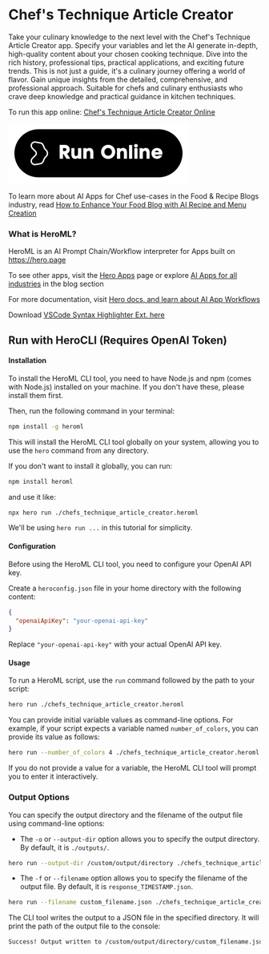 # Chef's Technique Article Creator

Take your culinary knowledge to the next level with the Chef's Technique Article Creator app. Specify your variables and let the AI generate in-depth, high-quality content about your chosen cooking technique. Dive into the rich history, professional tips, practical applications, and exciting future trends. This is not just a guide, it's a culinary journey offering a world of flavor. Gain unique insights from the detailed, comprehensive, and professional approach. Suitable for chefs and culinary enthusiasts who crave deep knowledge and practical guidance in kitchen techniques.

To run this app online: [Chef's Technique Article Creator Online](https://hero.page/app/chef's-technique-article-creator-culinary-techniques:-history-guide-and-applications/wNw10sFYWWZ1eBgVp6nS)

[![Run Chef's Technique Article Creator Online](/assets/run.svg)](https://hero.page/app/chef's-technique-article-creator-culinary-techniques:-history-guide-and-applications/wNw10sFYWWZ1eBgVp6nS)

To learn more about AI Apps for Chef use-cases in the Food & Recipe Blogs industry, read [How to Enhance Your Food Blog with AI Recipe and Menu Creation](https://hero.page/blog/ai/food-and-recipe-blogs/how-to-enhance-your-food-blog-with-ai-recipe-and-menu-creation/170886)

### What is HeroML?
HeroML is an AI Prompt Chain/Workflow interpreter for Apps built on https://hero.page 

To see other apps, visit the [Hero Apps](https://hero.page/apps) page or explore [AI Apps for all industries](https://hero.page/blog) in the blog section

For more documentation, visit [Hero docs, and learn about AI App Workflows](https://hero.page/tutorials/introduction-to-heroml)

Download [VSCode Syntax Highlighter Ext. here](https://marketplace.visualstudio.com/items?itemName=hero-page.heroml)

## Run with HeroCLI (Requires OpenAI Token)

#### Installation

To install the HeroML CLI tool, you need to have Node.js and npm (comes with Node.js) installed on your machine. If you don't have these, please install them first. 

Then, run the following command in your terminal:

```bash
npm install -g heroml
```

This will install the HeroML CLI tool globally on your system, allowing you to use the `hero` command from any directory.

If you don't want to install it globally, you can run:

```bash
npm install heroml
```

and use it like:

```bash
npx hero run ./chefs_technique_article_creator.heroml
```

We'll be using `hero run ...` in this tutorial for simplicity.

#### Configuration

Before using the HeroML CLI tool, you need to configure your OpenAI API key. 

Create a `heroconfig.json` file in your home directory with the following content:

```json
{
  "openaiApiKey": "your-openai-api-key"
}
```

Replace `"your-openai-api-key"` with your actual OpenAI API key.

#### Usage

To run a HeroML script, use the `run` command followed by the path to your script:

```bash
hero run ./chefs_technique_article_creator.heroml
```

You can provide initial variable values as command-line options. For example, if your script expects a variable named `number_of_colors`, you can provide its value as follows:

```bash
hero run --number_of_colors 4 ./chefs_technique_article_creator.heroml
```

If you do not provide a value for a variable, the HeroML CLI tool will prompt you to enter it interactively.

### Output Options

You can specify the output directory and the filename of the output file using command-line options:

- The `-o` or `--output-dir` option allows you to specify the output directory. By default, it is `./outputs/`.

```bash
hero run --output-dir /custom/output/directory ./chefs_technique_article_creator.heroml
```

- The `-f` or `--filename` option allows you to specify the filename of the output file. By default, it is `response_TIMESTAMP.json`.

```bash
hero run --filename custom_filename.json ./chefs_technique_article_creator.heroml
```

The CLI tool writes the output to a JSON file in the specified directory. It will print the path of the output file to the console:

```bash
Success! Output written to /custom/output/directory/custom_filename.json
```

